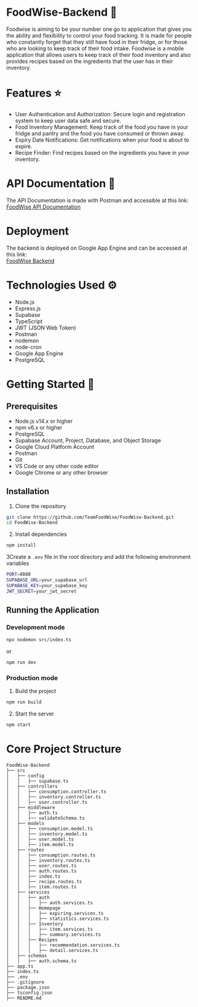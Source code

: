 # FoodWise-Backend 🍉
Foodwise is aiming to be your number one go to application that gives you the ability and flexibility to control your food tracking. It is made for people who constantly forget that they still have food in their fridge, or for those who are looking to keep track of their food intake. Foodwise is a mobile application that allows users to keep track of their food inventory and also provides recipes based on the ingredients that the user has in their inventory.

# Features ⭐
- User Authentication and Authorization: Secure login and registration system to keep user data safe and secure.
- Food Inventory Management: Keep track of the food you have in your fridge and pantry and the food you have consumed or thrown away.
- Expiry Date Notifications: Get notifications when your food is about to expire.
- Recipe Finder: Find recipes based on the ingredients you have in your inventory.

# API Documentation 📃
The API Documentation is made with Postman and accessible at
this link: <br> [FoodWise API Documentation](https://documenter.getpostman.com/view/36252819/2sA3XPBhJG)

# Deployment
The backend is deployed on Google App Engine and can be accessed at this link: <br> [FoodWise Backend](https://foodwise-backend.ue.r.appspot.com/)

# Technologies Used ⚙️
- Node.js
- Express.js
- Supabase
- TypeScript
- JWT (JSON Web Token)
- Postman
- nodemon
- node-cron
- Google App Engine
- PostgreSQL

# Getting Started 🚀
## Prerequisites
- Node.js v14.x or higher
- npm v6.x or higher
- PostgreSQL
- Supabase Account, Project, Database, and Object Storage
- Google Cloud Platform Account
- Postman
- Git
- VS Code or any other code editor
- Google Chrome or any other browser
## Installation
1. Clone the repository
```bash
git clone https://github.com/TeamFoodWise/FoodWise-Backend.git
cd FoodWise-Backend
```

2. Install dependencies
```bash
npm install
```

3Create a `.env` file in the root directory and add the following environment variables
```bash
PORT=8080
SUPABASE_URL=your_supabase_url
SUPABASE_KEY=your_supabase_key
JWT_SECRET=your_jwt_secret
```
## Running the Application
### Development mode
```bash
npx nodemon src/index.ts
```

or
```bash
npm run dev
```

### Production mode
1. Build the project
```bash
npm run build
```

2. Start the server
```bash
npm start
```

# Core Project Structure
```
FoodWise-Backend
├── src
│   ├── config
│   │   ├── supabase.ts
│   ├── controllers
│   │   ├── consumption.controller.ts
│   │   ├── inventory.controller.ts
│   │   ├── user.controller.ts
│   ├── middleware
│   │   ├── auth.ts
│   │   ├── validateSchema.ts
│   ├── models
│   │   ├── consumption.model.ts
│   │   ├── inventory.model.ts
│   │   ├── user.model.ts
│   │   ├── item.model.ts
│   ├── routes
│   │   ├── consumption.routes.ts
│   │   ├── inventory.routes.ts
│   │   ├── user.routes.ts
│   │   ├── auth.routes.ts
│   │   ├── index.ts
│   │   ├── recipe.routes.ts
│   │   ├── item.routes.ts
│   ├── services
│   │   ├── auth
│   │   │   ├── auth.services.ts
│   │   ├── Homepage
│   │   │   ├── expiring.services.ts
│   │   │   ├── statistics.services.ts
│   │   ├── Inventory
│   │   │   ├── item.services.ts
│   │   │   ├── summary.services.ts
│   │   ├── Recipes
│   │   │   ├── recommendation.services.ts
│   │   │   ├── detail.services.ts
│   ├── schemas
│   │   ├── auth.schema.ts
├── app.ts
├── index.ts
├── .env
├── .gitignore
├── package.json
├── tsconfig.json
├── README.md
```
